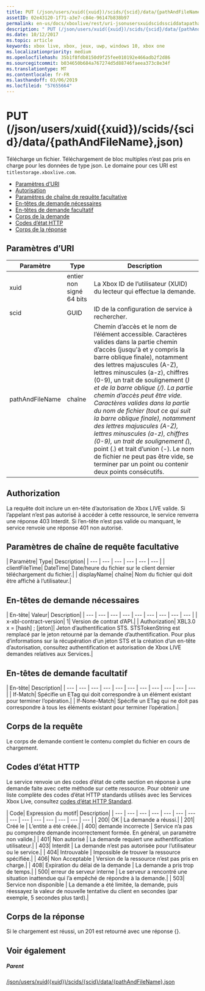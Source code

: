 ```yaml
---
title: PUT (/json/users/xuid({xuid})/scids/{scid}/data/{pathAndFileName},json)
assetID: 02e43120-1f71-a3e7-c84e-96147b838b97
permalink: en-us/docs/xboxlive/rest/uri-jsonusersxuidscidssciddatapathandfilenametype-put.html
description: " PUT (/json/users/xuid({xuid})/scids/{scid}/data/{pathAndFileName},json)"
ms.date: 10/12/2017
ms.topic: article
keywords: xbox live, xbox, jeux, uwp, windows 10, xbox one
ms.localizationpriority: medium
ms.openlocfilehash: 35b1f8fdb8150d9f25fee010192e466adb2f2d86
ms.sourcegitcommit: b034650b684a767274d5d88746faeea373c8e34f
ms.translationtype: MT
ms.contentlocale: fr-FR
ms.lasthandoff: 03/06/2019
ms.locfileid: "57655664"
---
```

# <a name="put-jsonusersxuidxuidscidssciddatapathandfilenamejson"></a>PUT (/json/users/xuid({xuid})/scids/{scid}/data/{pathAndFileName},json)
Télécharge un fichier. Téléchargement de bloc multiples n’est pas pris en charge pour les données de type json. Le domaine pour ces URI est `titlestorage.xboxlive.com`.
 
  * [Paramètres d’URI](#ID4EX)
  * [Autorisation](#ID4EEB)
  * [Paramètres de chaîne de requête facultative](#ID4ERB)
  * [En-têtes de demande nécessaires](#ID4EXC)
  * [En-têtes de demande facultatif](#ID4EAE)
  * [Corps de la demande](#ID4EDF)
  * [Codes d’état HTTP](#ID4EOF)
  * [Corps de la réponse](#ID4EBDAC)
 
<a id="ID4EX"></a>

 
## <a name="uri-parameters"></a>Paramètres d’URI 
 
| Paramètre| Type| Description| 
| --- | --- | --- | 
| xuid| entier non signé 64 bits| La Xbox ID de l’utilisateur (XUID) du lecteur qui effectue la demande.| 
| scid| GUID| ID de la configuration de service à rechercher.| 
| pathAndFileName| chaîne| Chemin d’accès et le nom de l’élément accessible. Caractères valides dans la partie chemin d’accès (jusqu'à et y compris la barre oblique finale), notamment des lettres majuscules (A-Z), lettres minuscules (a-z), chiffres (0-9), un trait de soulignement (_) et de la barre oblique (/). La partie chemin d’accès peut être vide. Caractères valides dans la partie du nom de fichier (tout ce qui suit la barre oblique finale), notamment des lettres majuscules (A-Z), lettres minuscules (a-z), chiffres (0-9), un trait de soulignement (_), point (.) et trait d’union (-). Le nom de fichier ne peut pas être vide, se terminer par un point ou contenir deux points consécutifs.| 
  
<a id="ID4EEB"></a>

 
## <a name="authorization"></a>Authorization 
 
La requête doit inclure un en-tête d’autorisation de Xbox LIVE valide. Si l’appelant n’est pas autorisé à accéder à cette ressource, le service renverra une réponse 403 Interdit. Si l’en-tête n’est pas valide ou manquant, le service renvoie une réponse 401 non autorisé. 
  
<a id="ID4ERB"></a>

 
## <a name="optional-query-string-parameters"></a>Paramètres de chaîne de requête facultative 
 
| Paramètre| Type| Description| 
| --- | --- | --- | --- | --- | --- | 
| clientFileTime| DateTime| Date/heure du fichier sur le client dernier téléchargement du fichier.| 
| displayName| chaîne| Nom du fichier qui doit être affiché à l’utilisateur.| 
  
<a id="ID4EXC"></a>

 
## <a name="required-request-headers"></a>En-têtes de demande nécessaires
 
| En-tête| Valeur| Description| 
| --- | --- | --- | --- | --- | --- | --- | --- | --- | 
| x-xbl-contract-version| 1| Version de contrat d’API.| 
| Authorization| XBL3.0 x = [hash] ; [jeton]| Jeton d’authentification STS. STSTokenString est remplacé par le jeton retourné par la demande d’authentification. Pour plus d’informations sur la récupération d’un jeton STS et la création d’un en-tête d’autorisation, consultez authentification et autorisation de Xbox LIVE demandes relatives aux Services.| 
  
<a id="ID4EAE"></a>

 
## <a name="optional-request-headers"></a>En-têtes de demande facultatif
 
| En-tête| Description| 
| --- | --- | --- | --- | --- | --- | --- | --- | --- | --- | --- | 
| If-Match| Spécifie un ETag qui doit correspondre à un élément existant pour terminer l’opération.| 
| If-None-Match| Spécifie un ETag qui ne doit pas correspondre à tous les éléments existant pour terminer l’opération.| 
  
<a id="ID4EDF"></a>

 
## <a name="request-body"></a>Corps de la requête 
 
Le corps de demande contient le contenu complet du fichier en cours de chargement. 
  
<a id="ID4EOF"></a>

 
## <a name="http-status-codes"></a>Codes d’état HTTP 
 
Le service renvoie un des codes d’état de cette section en réponse à une demande faite avec cette méthode sur cette ressource. Pour obtenir une liste complète des codes d’état HTTP standards utilisés avec les Services Xbox Live, consultez [codes d’état HTTP Standard](../../additional/httpstatuscodes.md).
 
| Code| Expression du motif| Description| 
| --- | --- | --- | --- | --- | --- | --- | --- | --- | --- | --- | --- | --- | --- | 
| 200| OK | La demande a réussi.| 
| 201| Créé le | L’entité a été créée.| 
| 400| demande incorrecte | Service n’a pas pu comprendre demande incorrectement formée. En général, un paramètre non valide.| 
| 401| Non autorisé | La demande requiert une authentification utilisateur.| 
| 403| Interdit | La demande n’est pas autorisée pour l’utilisateur ou le service.| 
| 404| Introuvable | Impossible de trouver la ressource spécifiée.| 
| 406| Non Acceptable | Version de la ressource n’est pas pris en charge.| 
| 408| Expiration du délai de la demande | La demande a pris trop de temps.| 
| 500| erreur de serveur interne | Le serveur a rencontré une situation inattendue qui l’a empêché de répondre à la demande.| 
| 503| Service non disponible | La demande a été limitée, la demande, puis réessayez la valeur de nouvelle tentative du client en secondes (par exemple, 5 secondes plus tard).| 
  
<a id="ID4EBDAC"></a>

 
## <a name="response-body"></a>Corps de la réponse 
 
Si le chargement est réussi, un 201 est retourné avec une réponse {}.
  
<a id="ID4EODAC"></a>

 
## <a name="see-also"></a>Voir également
 
<a id="ID4EQDAC"></a>

 
##### <a name="parent"></a>Parent  

[/json/users/xuid({xuid})/scids/{scid}/data/{pathAndFileName},json](uri-jsonusersxuidscidssciddatapathandfilenametype.md)

   